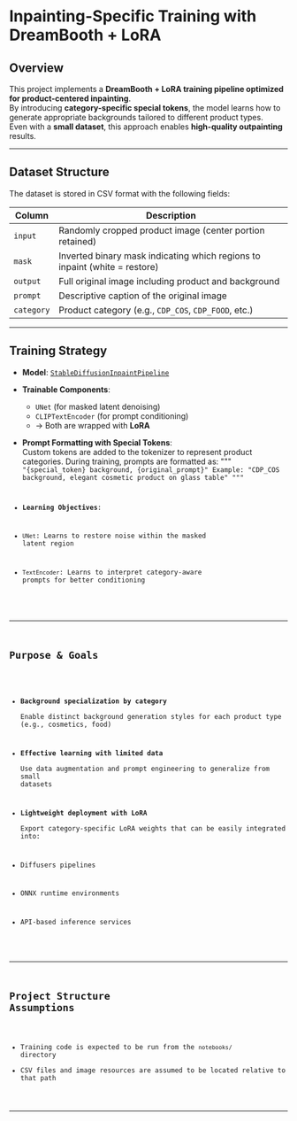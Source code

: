 # Inpainting-Specific Training with DreamBooth + LoRA

## Overview

This project implements a **DreamBooth + LoRA training pipeline optimized for product-centered inpainting**.  
By introducing **category-specific special tokens**, the model learns how to generate appropriate backgrounds tailored to different product types.  
Even with a **small dataset**, this approach enables **high-quality outpainting** results.

---

## Dataset Structure

The dataset is stored in CSV format with the following fields:

| Column     | Description                                                                 |
|------------|-----------------------------------------------------------------------------|
| `input`    | Randomly cropped product image (center portion retained)                    |
| `mask`     | Inverted binary mask indicating which regions to inpaint (white = restore)  |
| `output`   | Full original image including product and background                        |
| `prompt`   | Descriptive caption of the original image                                   |
| `category` | Product category (e.g., `CDP_COS`, `CDP_FOOD`, etc.)                         |

---

## Training Strategy

- **Model**: [`StableDiffusionInpaintPipeline`](https://huggingface.co/runwayml/stable-diffusion-inpainting)
- **Trainable Components**:
  - `UNet` (for masked latent denoising)
  - `CLIPTextEncoder` (for prompt conditioning)
  - → Both are wrapped with **LoRA**

- **Prompt Formatting with Special Tokens**:  
  Custom tokens are added to the tokenizer to represent product categories. During training, prompts are formatted as:
    """<code>
    "{special_token} background, {original_prompt}"
    Example: "CDP_COS background, elegant cosmetic product on glass table"
    """

- **Learning Objectives**:
- `UNet`: Learns to restore noise within the masked latent region
- `TextEncoder`: Learns to interpret category-aware prompts for better conditioning

---

## Purpose & Goals

- **Background specialization by category**  
Enable distinct background generation styles for each product type (e.g., cosmetics, food)

- **Effective learning with limited data**  
Use data augmentation and prompt engineering to generalize from small datasets

- **Lightweight deployment with LoRA**  
Export category-specific LoRA weights that can be easily integrated into:
- Diffusers pipelines
- ONNX runtime environments
- API-based inference services

---

## Project Structure Assumptions

- Training code is expected to be run from the `notebooks/` directory
- CSV files and image resources are assumed to be located relative to that path

---

